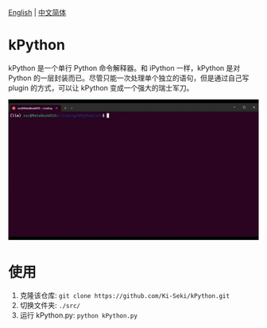 [English](./README_en.md) | [中文简体](./README.zh_CN.md)

# kPython

kPython 是一个单行 Python 命令解释器。和 iPython 一样，kPython 是对 Python 的一层封装而已。尽管只能一次处理单个独立的语句，但是通过自己写 plugin 的方式，可以让 kPython 变成一个强大的瑞士军刀。

![](./demo.gif)

# 使用

1. 克隆该仓库: `git clone https://github.com/Ki-Seki/kPython.git`
2. 切换文件夹: `./src/`
3. 运行 kPython.py: `python kPython.py`